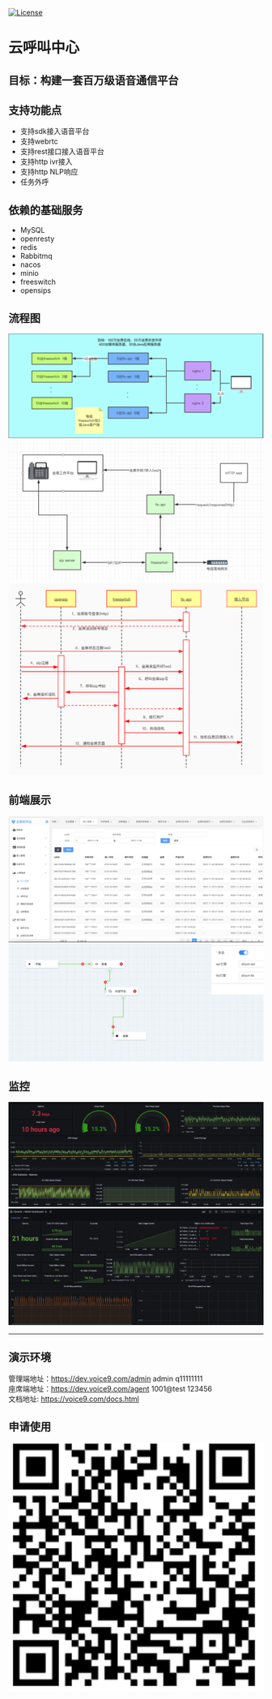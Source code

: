 [![License](https://img.shields.io/badge/license-Apache%202-4EB1BA.svg)](https://www.apache.org/licenses/LICENSE-2.0.html)

# 云呼叫中心

## 目标：构建一套百万级语音通信平台

## 支持功能点
* 支持sdk接入语音平台
* 支持webrtc
* 支持rest接口接入语音平台
* 支持http ivr接入
* 支持http NLP响应
* 任务外呼

## 依赖的基础服务 
* MySQL
* openresty
* redis
* Rabbitmq
* nacos
* minio
* freeswitch
* opensips



## 流程图
   ![process](fs-api/src/main/resources/static/images/1.png)
   ![process](fs-api/src/main/resources/static/images/2.png)
   ![process](fs-api/src/main/resources/static/images/3.jpg)

## 前端展示
   ![process](fs-api/src/main/resources/static/images/4.png)
   ![process](fs-api/src/main/resources/static/images/5.png)

## 监控
   ![process](fs-api/src/main/resources/static/images/6.png)
   ![process](fs-api/src/main/resources/static/images/7.png)

---
## 演示环境
   管理端地址：https://dev.voice9.com/admin  admin q11111111 \
   座席端地址：https://dev.voice9.com/agent  1001@test 123456 \
   文档地址:  https://voice9.com/docs.html
   
## 申请使用
   ![process](fs-api/src/main/resources/static/images/9.png)